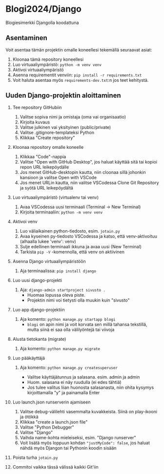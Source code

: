 # Blogi2024/Django

Blogiesimerkki Djangolla koodattuna

## Asentaminen

Voit asentaa tämän projektin omalle koneellesi tekemällä seuraavat
asiat:

1. Kloonaa tämä repository koneellesi
2. Luo virtuaaliympäristö: `python -m venv venv`
3. Aktivoi virtuaaliympäristö
4. Asenna requirementit venviin: `pip install -r requirements.txt`
5. Voit haluta asentaa myös `requirements-dev.txt`:n jos teet kehitystä.

## Uuden Django-projektin aloittaminen

1. Tee repository GitHubiin

    1. Valitse sopiva nimi ja omistaja (oma vai organisaatio)
    2. Kirjoita kuvaus
    3. Valitse julkinen vai yksityinen (public/private)
    4. Valitse .gitignore-templateksi Python
    5. Klikkaa "Create repository"

2. Kloonaa repository omalle koneelle

    1. Klikkaa "Code"-nappia
    2. Valitse "Open with GitHub Desktop", jos haluat käyttää sitä tai
       kopioi repon URL leikepöydälle
    3. Jos menet GitHub-desktopin kautta, niin cloonaa sillä johonkin
       kansioon ja valitse Open with VSCode
    4. Jos menet URLin kautta, niin valitse VSCodessa Clone Git
       Repository ja syötä URL leikepöydältä

3. Luo virtuaaliympäristö (virtualenv tai venv)

    1. Avaa VSCodessa uusi terminaali (Terminal -> New Terminal)
    2. Kirjoita terminaaliin: `python -m venv venv`

4. Aktivoi venv

    1. Luo väliaikainen python-tiedosto, esim. `jotain.py`
    2. Avaa kyseinen py-tiedosto VSCodessa ja katso, että
       venv-aktivoituu (alhaalla lukee 'venv': venv)
    3. Sulje edellinen terminaali ikkuna ja avaa uusi (New Terminal)
    4. Tarkista `pip -V` -komennolla, että venv on aktiivinen

5. Asenna Django virtuaaliympäristöön

    1. Aja terminaalissa: `pip install django`

6. Luo uusi django-projekti

    1. Aja: `django-admin startproject sivusto .`
        * Huomaa lopussa oleva piste.
        * Projektin nimi voi tietysti olla muukin kuin "sivusto"

7. Luo app django-projektiin

    1. Aja komento: `python manage.py startapp blogi`
        * `blogi` on apin nimi ja voit korvata sen millä tahansa tekstillä, mutta siinä ei saa olla välilyöntejä tai viivoja

8. Alusta tietokanta (migrate)

    1. Aja komento: `python manage.py migrate`

9. Luo pääkäyttäjä

    1. Aja komento: `python manage.py createsuperuser`

        * Valitse käyttäjätunnus ja salasana. esim. admin ja admin
        * Huom. salasana ei näy ruudulla (ei edes tähtiä)
        * Jos tulee valitus liian huonosta salasanasta, niin ohita
          kysymys kirjoittamalla "y" ja painamalla Enter

10. Luo launch.json runserverin ajamiseen

    1. Valitse debug-välilehti vasemmalta kuvakkeista. Siinä on
       play-ikooni ja ötökkä
    2. Klikkaa "create a launch.json file"
    3. Valitse "Python Debugger"
    4. Valitse "Django"
    5. Vaihda name-kohta mieleiseksi, esim. "Django runserver"
    6. Voit lisätä myös loppuun kohdan `"justMyCode": false`, jos haluat
       nähdä myös Djangon tai Pythonin koodin sisään

11. Poista turha `jotain.py`

12. Commitoi vaikka tässä välissä kaikki Git'iin
